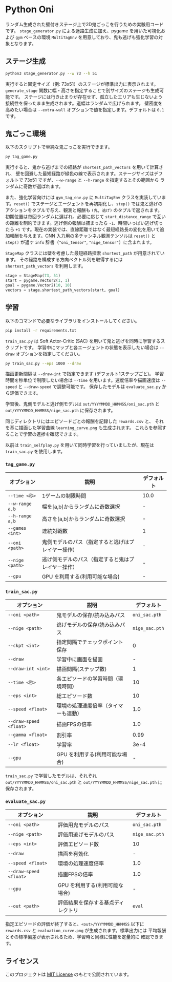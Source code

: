 # Python Oni

ランダム生成された壁付きステージ上で2D鬼ごっこを行うための実験用コードです。
`stage_generator.py` による迷路生成に加え、pygame を用いた可視化および `gym`
ベースの環境 `MultiTagEnv` を用意しており、鬼も逃げも強化学習の対象となります。

## ステージ生成

```bash
python3 stage_generator.py --w 73 --h 51
```

実行すると固定サイズ（例: 73x51）のステージが標準出力に表示されます。
`generate_stage` 関数に幅・高さを指定することで別サイズのステージも生成可能です。
ステージには行き止まりが存在せず、孤立したエリアも生じないよう接続性を保ったまま生成されます。道幅はランダムで広げられます。
壁密度を高めたい場合は `--extra-wall` オプションで値を指定します。デフォルトは
`0.1` です。

## 鬼ごっこ環境

以下のスクリプトで単純な鬼ごっこを実行できます。

```bash
py tag_game.py
```
実行すると、鬼から逃げまでの経路が `shortest_path_vectors` を用いて計算され、
壁を回避した最短経路が緑色の線で表示されます。ステージサイズはデフォルトで
73x51 ですが、`--w-range` と `--h-range` を指定するとその範囲から
ランダムに奇数が選ばれます。

また、強化学習向けには `gym_tag_env.py` に `MultiTagEnv` クラスを実装しています。`reset()` でステージとエージェントを再初期化し、`step()` では鬼と逃げのアクションをタプルで与え、観測と報酬も `(鬼, 逃げ)` のタプルで返されます。初期位置は毎回ランダムに選ばれ、必要に応じて `start_distance_range` で互いの距離を制約できます。逃げ側の報酬は捕まったら `-1`、時間いっぱい逃げ切ったら `+1` です。現在の実装では、直線距離ではなく最短経路長の変化を用いて追加報酬を与えます。CNN 入力用の多チャンネル観測テンソルは `reset()` と `step()` が返す `info` 辞書（`"oni_tensor"`, `"nige_tensor"`）に含まれます。

`StageMap` クラスには壁を考慮した最短経路探索 `shortest_path` が用意されています。
その経路を構成する方向ベクトル列を取得するには `shortest_path_vectors` を利用します。

```python
stage = StageMap(73, 51)
start = pygame.Vector2(1, 1)
goal = pygame.Vector2(10, 10)
vectors = stage.shortest_path_vectors(start, goal)
```

## 学習

以下のコマンドで必要なライブラリをインストールしてください。

```bash
pip install -r requirements.txt
```

`train_sac.py` は Soft Actor-Critic (SAC) を用いて鬼と逃げを同時に学習するスクリプトです。
学習中にマップと各エージェントの状態を表示したい場合は `--draw` オプションを指定してください。

```bash
py train_sac.py --eps 1000 --draw
```

描画更新間隔は `--draw-int` で指定できます (デフォルト1ステップごと)。
学習時間を秒単位で制限したい場合は `--time` を用います。速度倍率や描画速度は `--speed` と `--draw-speed` で調整可能です。
保存したモデルは `evaluate_sac.py` から評価できます。

学習後、鬼側モデルと逃げ側モデルは `out/YYYYMMDD_HHMMSS/oni_sac.pth` と
`out/YYYYMMDD_HHMMSS/nige_sac.pth` に保存されます。

同じディレクトリにはエピソードごとの報酬を記録した `rewards.csv` と、
それを基に描画した学習曲線 `learning_curve.png` も生成されます。
これらを参照することで学習の進捗を確認できます。


以前は `train_selfplay.py` を用いて同時学習を行っていましたが、現在は `train_sac.py` を使用します。

### `tag_game.py`

| オプション | 説明 | デフォルト |
|------------|------|-----------|
| `--time <秒>` | 1ゲームの制限時間 | 10.0 |
| `--w-range a,b` | 幅を[a,b]からランダムに奇数選択 | - |
| `--h-range a,b` | 高さを[a,b]からランダムに奇数選択 | - |
| `--games <int>` | 連続対戦数 | 1 |
| `--oni <path>` | 鬼側モデルのパス（指定すると逃げはプレイヤー操作） | - |
| `--nige <path>` | 逃げ側モデルのパス（指定すると鬼はプレイヤー操作） | - |
| `--gpu` | GPU を利用する(利用可能な場合) | - |

### `train_sac.py`

| オプション | 説明 | デフォルト |
|------------|------|-----------|
| `--oni <path>` | 鬼モデルの保存/読み込みパス | `oni_sac.pth` |
| `--nige <path>` | 逃げモデルの保存/読み込みパス | `nige_sac.pth` |
| `--ckpt <int>` | 指定間隔でチェックポイント保存 | 0 |
| `--draw` | 学習中に画面を描画 | - |
| `--draw-int <int>` | 描画間隔(ステップ数) | 1 |
| `--time <秒>` | 各エピソードの学習時間（環境時間） | 10 |
| `--eps <int>` | 総エピソード数 | 10 |
| `--speed <float>` | 環境の処理速度倍率（タイマーも連動） | 1.0 |
| `--draw-speed <float>` | 描画FPSの倍率 | 1.0 |
| `--gamma <float>` | 割引率 | 0.99 |
| `--lr <float>` | 学習率 | 3e-4 |
| `--gpu` | GPU を利用する(利用可能な場合) | - |

`train_sac.py` で学習したモデルは、それぞれ `out/YYYYMMDD_HHMMSS/oni_sac.pth` と
`out/YYYYMMDD_HHMMSS/nige_sac.pth` に保存されます。

### `evaluate_sac.py`

| オプション | 説明 | デフォルト |
|------------|------|-----------|
| `--oni <path>` | 評価用鬼モデルのパス | `oni_sac.pth` |
| `--nige <path>` | 評価用逃げモデルのパス | `nige_sac.pth` |
| `--eps <int>` | 評価エピソード数 | 10 |
| `--draw` | 描画を有効化 | - |
| `--speed <float>` | 環境の処理速度倍率 | 1.0 |
| `--draw-speed <float>` | 描画FPSの倍率 | 1.0 |
| `--gpu` | GPU を利用する(利用可能な場合) | - |
| `--out <path>` | 評価結果を保存する基点ディレクトリ | `eval` |

指定エピソードの評価が終了すると、`<out>/YYYYMMDD_HHMMSS` 以下に
`rewards.csv` と `evaluation_curve.png` が生成されます。標準出力には
平均報酬とその標準偏差が表示されるため、学習時と同様に性能を定量的に
確認できます。

## ライセンス

このプロジェクトは [MIT License](LICENSE) のもとで公開されています。
